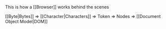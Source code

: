 This is how a [[Browser]] works behind the scenes

[[Byte|Bytes]] => [[Character|Characters]] => Token => Nodes => [[Document Object Model|DOM]]